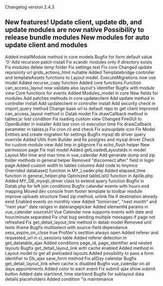 Changelog version 2.4.3
 
New features!
Update client, update db,  and update modules are now native
Possibility to release bundle modules
New modules for auto update client and modules
------
Added installModule method in core models
Bugfix for form default value '0'
Add recursive patch install
Fix scandir modules only if directory exists
Fix modules delete temp folder
Fix settings text
Fix core
Changed update reposiroty url
grids_actions_html nullable
Added Templatebridge controller and templateAssets functions to Layout model.
ExecuteMigrations now use model
Added recurse_copy function
Added core functions
Function can_access_layout now validate also layout's identifier
Bugfix with module view
Core functions for events
Added Modules_model in core
New fields for modules
Add patches methods in core updateclient
Add update method in controller install
Add updateclient in controller install
Add security check in import_query method
Change base url to default repo to get client
Improved can_access_layout method in Datab model
Fix drawCallback method in tables.js: lost condition
Fix loading custom view
Changed FireGUI to OpenBuilder in installer
Add last cron cli execution time
Fix drawCallback parameter in tables.js
Fix cron cli and check
Fix autoupdate icon
Fix Model Entities and create migration for settings
Bugfix mysql db driver query override
Added Utils from Builder and fix postgres and mysql driver
Check for custom module view
Add tmp in gitignore
Fix echo_flush helper
New permission page
Fix mail model
Added getLoadedLayoutsIds in model Layout
Min time and max time in vue_calendar
Add generate dump and zip folder methods in general helper
Removed "disconnect after" field in login page
Added custom width to tables columns
Add code to tinymce
Overrided database() function in MY_Loader.php
Added elapsed_time function in general_helper.php
Optimized tableList() function in Apilib.php
Added MY_DB_mysqli_driver class to extend query function
Bugfix in Datab.php for left join conditions
Bugfix calendar events with hours end mapping
Moved dev console from footer template to toolbar module
improve uploads structure
fixed zip method, unlink file if destination already exist
Enabled events on monthly view
Added "tomorrow", "next month" and "next year" date ranges in daterangepicker
Added elementId params in vue_calendar sourceUrl
Vue Calendar now supports events with date and hour/minute separated
Fix chat bug sending multiple messages if page not refreshed
Fix get_detail_layout_link method in datab model
Removed unit tests iframe
Bugfix multiselect with source-field dependance
sess_expire_on_close true
Profiler's secttion always open
Added referer and requested_url in ci_sessions table
Added referer detection in get_datatable_ajax
Added conditions page_id, page_identifier and nested layouts
Bugfix get_detail_layout_link with cache enabled
Added method in Layout model to get all preloaded layouts
Added possibility to pass a form identifier to Db_ajax save_form method
Fix allDay calendar
Bugfix get_detail_layout_link when cache is disabled
Bugfix vue_calendar on all days appointments
Added color to each event
Fix submit ajax show submit button
Added date start/end, time start/end
Bugfix for sublayout data details placeholders
Added condition "is maintenance

